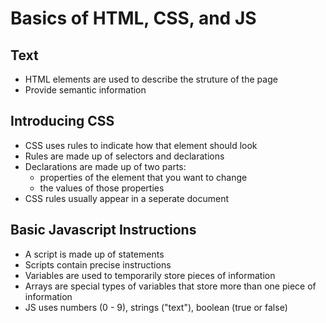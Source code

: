 # Basics of HTML, CSS, and JS

## Text

- HTML elements are used to describe the struture of the page
- Provide semantic information

## Introducing CSS

- CSS uses rules to indicate how that element should look
- Rules are made up of selectors and declarations
- Declarations are made up of two parts: 
    - properties of the element that you want to change
    - the values of those properties
- CSS rules usually appear in a seperate document

## Basic Javascript Instructions

- A script is made up of statements
- Scripts contain precise instructions
- Variables are used to temporarily store pieces of information
- Arrays are special types of variables that store more than one piece of information
- JS uses numbers (0 - 9), strings ("text"), boolean (true or false)